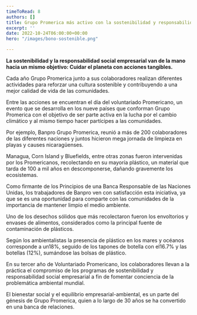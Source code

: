 ```yaml
---
timeToRead: 8
authors: []
title: Grupo Promerica más activo con la sostenibilidad y responsabilidad social.
excerpt: ''
date: 2022-10-24T06:00:00+00:00
hero: "/images/bono-sostenible.png"

---
```

**La sostenibilidad y la responsabilidad social empresarial van de la mano hacia un mismo objetivo: Cuidar el planeta con acciones tangibles.**

Cada año Grupo Promerica junto a sus colaboradores realizan diferentes actividades para reforzar una cultura sostenible y contribuyendo a una mejor calidad de vida de las comunidades.

Entre las acciones se encuentran el día del voluntariado Promericano, un evento que se desarrolla en los nueve países que conforman Grupo Promerica con el objetivo de ser parte activa en la lucha por el cambio climático y al mismo tiempo hacer partícipes a las comunidades.

Por ejemplo, Banpro Grupo Promerica, reunió a más de 200 colaboradores de las diferentes naciones y juntos hicieron mega jornada de limpieza en playas y causes nicaragüenses.

Managua, Corn Island y Bluefields, entre otras zonas fueron intervenidas por los Promericanos, recolectando en su mayoría plástico, un material que tarda de 100 a mil años en descomponerse, dañando gravemente los ecosistemas.

Como firmante de los Principios de una Banca Responsable de las Naciones Unidas, los trabajadores de Banpro ven con satisfacción esta iniciativa, ya que se es una oportunidad para comparte con las comunidades de la importancia de mantener limpio el medio ambiente.

Uno de los desechos sólidos que más recolectaron fueron los envoltorios y envases de alimentos, considerados como la principal fuente de contaminación de plásticos.

Según los ambientalistas la presencia de plástico en los mares y océanos corresponde a un18%, seguido de los tapones de botella con el16.7% y las botellas (12%), sumándose las bolsas de plástico.

En su tercer año de Voluntariado Promericano, los colaboradores llevan a la práctica el compromiso de los programas de sostenibilidad y responsabilidad social empresarial a fin de fomentar conciencia de la problemática ambiental mundial.

El bienestar social y el equilibrio empresarial-ambiental, es un parte del génesis de Grupo Promerica, quien a lo largo de 30 años se ha convertido en una banca de relaciones.